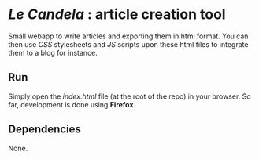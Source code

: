 # *Le Candela* : article creation tool

Small webapp to write articles and exporting them in html format. You can then use *CSS* stylesheets and *JS* scripts upon these html files to integrate them to a blog for instance.

## Run

Simply open the *index.html* file (at the root of the repo) in your browser. So far, development is done using **Firefox**.

## Dependencies

None.
